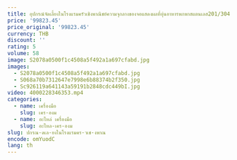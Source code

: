 ```yaml
---
title: อุปกรณ์จัดเลี้ยงในโรงแรมครัวเชิงพาณิชย์ความจุกลางของจอแสดงผลที่อุ่นอาหารพกพาสแตนเลส201/304
price: '99823.45'
price_original: '99823.45'
currency: THB
discount: ''
rating: 5
volume: 58
image: S2078a0500f1c4508a5f492a1a697cfabd.jpg
images:
  - S2078a0500f1c4508a5f492a1a697cfabd.jpg
  - S068a70b7312647e7998e6b88374b2f350.jpg
  - Sc926119a641143a59191b2848cdc449bI.jpg
video: 4000228346353.mp4
categories:
  - name: เครื่องมือ
    slug: เคร-องม
  - name: อะไหล่ เครื่องมือ
    slug: อะไหล-เคร-องม
slug: ปกรณ-ดเล-ยงในโรงแรมคร-วเช-งพาณ
encode: omYuodC
lang: th
---
```

  